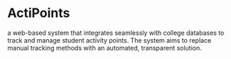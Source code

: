 # ActiPoints
a web-based system that integrates seamlessly with college databases to track and manage student activity points. The system aims to replace manual tracking methods with an automated, transparent solution.
